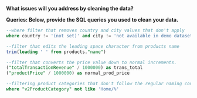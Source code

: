 **What issues will you address by cleaning the data?**


**Queries:
Below, provide the SQL queries you used to clean your data.**

~~~sql
--where filter that removes country and city values that don't apply
where country != '(not set)' and city != 'not available in demo dataset' and city != '(not set)'
~~~
~~~sql
--filter that edits the leading space character from products name
trim(leading ' ' from products."name")
~~~
~~~sql
--filter that converts the price value down to normal increments.
("totalTransactionRevenue" / 1000000) as trans_total
("productPrice" / 1000000) as normal_prod_price
~~~
~~~sql
--filtering product categories that don't follow the regular naming convention
where "v2ProductCategory" not like 'Home/%'
~~~

